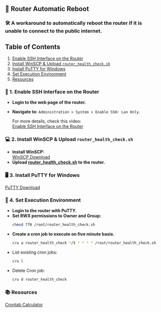 ## 🚀 Router Automatic Reboot
### 🛠️ A workaround to automatically reboot the router if it is unable to connect to the public internet.

## Table of Contents
1. [Enable SSH Interface on the Router](#1-enable-ssh-interface-on-the-router)
2. [Install WinSCP & Upload `router_health_check.sh`](#2-install-winscp--upload-router_health_checksh)
3. [Install PuTTY for Windows](#3-install-putty-for-windows)
4. [Set Execution Environment](#4-set-execution-environment)
5. [Resources](#resources)

### 🔐 1. Enable SSH Interface on the Router
- **Login to the web page of the router.**
- **Navigate to:** `Administration > System > Enable SSH: Lan Only`.

   For more details, check this video:  
   [Enable SSH Interface on the Router](https://www.youtube.com/watch?v=s7Vqz3g5GXo)
 
### 💻 2. Install WinSCP & Upload `router_health_check.sh`
- **Install WinSCP:**  
   [WinSCP Download](https://winscp.net/eng/download.php)
- **Upload [router_health_check.sh](router_health_check.sh) to the router.** 

### 🖥️ 3. Install PuTTY for Windows  
   [PuTTY Download](https://www.chiark.greenend.org.uk/~sgtatham/putty/latest.html)

### 🔧 4. Set Execution Environment
- **Login to the router with PuTTY.**
- **Set RWX permissions to Owner and Group:**  
   ```bash
   chmod 770 /root/router_health_check.sh  

- **Create a cron job to execute on five minute basis.**
   ```bash
   cru a router_health_check */5 * * * * /root/router_health_check.sh

- List existing cron jobs:
   ```bash
   cru l

- Delete Cron job:
   ```bash
   cru d router_health_check

### 📚 Resources
[Crontab Calculator](https://crontab.cronhub.io/)